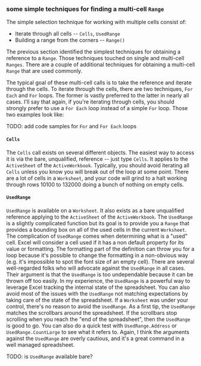 ### some simple techniques for finding a multi-cell `Range`

The simple selection technique for working with multiple cells consist of:

* Iterate through all cells -- `Cells`, `UsedRange`
* Building a range from the corners -- `Range()`

The previous section identified the simplest techniques for obtaining a reference to a `Range`.  Those techniques touched on single and multi-cell `Ranges`.  There are a couple of additional techniques for obtaining a multi-cell `Range` that are used commonly.

The typical goal of these multi-cell calls is to take the reference and iterate through the cells.  To iterate through the cells, there are two techniques, `For Each` and `For` loops.  The former is vastly preferred to the latter in nearly all cases.  I'll say that again, if you're iterating through cells, you should strongly prefer to use a `For Each` loop instead of a simple `For` loop.  Those two examples look like:

TODO: add code samples for `For` and `For Each` loops

#### `Cells`

The `Cells` call exists on several different objects.  The easiest way to access it is via the bare, unqualified, reference -- just type `Cells`.  It applies to the `ActiveSheet` of the `ActiveWorkbook`.  Typically, you should avoid iterating all `Cells` unless you know you will break out of the loop at some point.  There are a lot of cells in a `Worksheet`, and your code will grind to a halt working through rows 10100 to 132000 doing a bunch of nothing on empty cells.

#### `UsedRange`

`UsedRange` is available on a `Worksheet`.  It also exists as a bare unqualified reference applying to the `ActiveSheet` of the `ActiveWorkbook`.  The `UsedRange` is a slightly complicated function but its goal is to provide you a `Range` that provides a bounding box on all of the used cells in the current `Worksheet`.  The complication of `UsedRange` comes when determining what is a "used" cell.  Excel will consider a cell used if it has a non default property for its value or formatting.  The formatting part of the definition can throw you for a loop because it's possible to change the formatting in a non-obvious way (e.g. it's impossible to spot the font size of an empty cell).  There are several well-regarded folks who will advocate against the `UsedRange` in all cases.  Their argument is that the `UsedRange` is too undependable because it can be thrown off too easily.  In my experience, the `UsedRange` is a powerful way to leverage Excel tracking the internal state of the spreadsheet.  You can also avoid most of the issues with the `UsedRange` not matching expectations by taking care of the state of the spreadsheet.  If a `Worksheet` was under your control, there's no reason to avoid the `UsedRange`.  As a first tip, the `UsedRange` matches the scrollbars around the spreadsheet.  If the scrollbars stop scrolling when you reach the "end of the spreadsheet", then the `UsedRange` is good to go.  You can also do a quick test with `UsedRange.Address` or `UsedRange.CountLarge` to see what it refers to.  Again, I think the arguments against the `UsedRange` are overly cautious, and it's a great command in a well managed spreadsheet.

TODO: is `UsedRange` available bare?
